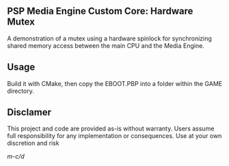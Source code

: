 ## PSP Media Engine Custom Core: Hardware Mutex

A demonstration of a mutex using a hardware spinlock for synchronizing shared memory access between the main CPU and the Media Engine.

## Usage
Build it with CMake, then copy the EBOOT.PBP into a folder within the GAME directory.  

## Disclamer
This project and code are provided as-is without warranty. Users assume full responsibility for any implementation or consequences. Use at your own discretion and risk


*m-c/d*
